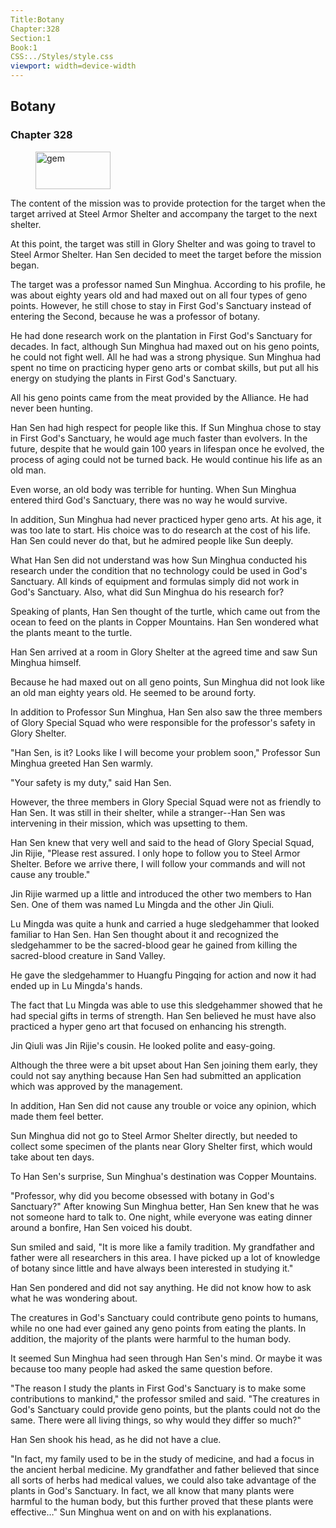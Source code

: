 ```yaml
---
Title:Botany 
Chapter:328 
Section:1 
Book:1 
CSS:../Styles/style.css 
viewport: width=device-width
---
```

  
## Botany
### Chapter 328
  
<figure>
	<img src="../Images/gem.gif" alt="gem" id="gem" width="120" height="60" />
</figure>
  

  
The content of the mission was to provide protection for the target when the target arrived at Steel Armor Shelter and accompany the target to the next shelter.

At this point, the target was still in Glory Shelter and was going to travel to Steel Armor Shelter. Han Sen decided to meet the target before the mission began.

The target was a professor named Sun Minghua. According to his profile, he was about eighty years old and had maxed out on all four types of geno points. However, he still chose to stay in First God's Sanctuary instead of entering the Second, because he was a professor of botany.

He had done research work on the plantation in First God's Sanctuary for decades. In fact, although Sun Minghua had maxed out on his geno points, he could not fight well. All he had was a strong physique. Sun Minghua had spent no time on practicing hyper geno arts or combat skills, but put all his energy on studying the plants in First God's Sanctuary.

All his geno points came from the meat provided by the Alliance. He had never been hunting.

Han Sen had high respect for people like this. If Sun Minghua chose to stay in First God's Sanctuary, he would age much faster than evolvers. In the future, despite that he would gain 100 years in lifespan once he evolved, the process of aging could not be turned back. He would continue his life as an old man.

Even worse, an old body was terrible for hunting. When Sun Minghua entered third God's Sanctuary, there was no way he would survive.

In addition, Sun Minghua had never practiced hyper geno arts. At his age, it was too late to start. His choice was to do research at the cost of his life. Han Sen could never do that, but he admired people like Sun deeply.

What Han Sen did not understand was how Sun Minghua conducted his research under the condition that no technology could be used in God's Sanctuary. All kinds of equipment and formulas simply did not work in God's Sanctuary. Also, what did Sun Minghua do his research for?

Speaking of plants, Han Sen thought of the turtle, which came out from the ocean to feed on the plants in Copper Mountains. Han Sen wondered what the plants meant to the turtle.

Han Sen arrived at a room in Glory Shelter at the agreed time and saw Sun Minghua himself.

Because he had maxed out on all geno points, Sun Minghua did not look like an old man eighty years old. He seemed to be around forty.

In addition to Professor Sun Minghua, Han Sen also saw the three members of Glory Special Squad who were responsible for the professor's safety in Glory Shelter.

"Han Sen, is it? Looks like I will become your problem soon," Professor Sun Minghua greeted Han Sen warmly.

"Your safety is my duty," said Han Sen.

However, the three members in Glory Special Squad were not as friendly to Han Sen. It was still in their shelter, while a stranger--Han Sen was intervening in their mission, which was upsetting to them.

Han Sen knew that very well and said to the head of Glory Special Squad, Jin Rijie, "Please rest assured. I only hope to follow you to Steel Armor Shelter. Before we arrive there, I will follow your commands and will not cause any trouble."

Jin Rijie warmed up a little and introduced the other two members to Han Sen. One of them was named Lu Mingda and the other Jin Qiuli.

Lu Mingda was quite a hunk and carried a huge sledgehammer that looked familiar to Han Sen. Han Sen thought about it and recognized the sledgehammer to be the sacred-blood gear he gained from killing the sacred-blood creature in Sand Valley.

He gave the sledgehammer to Huangfu Pingqing for action and now it had ended up in Lu Mingda's hands.

The fact that Lu Mingda was able to use this sledgehammer showed that he had special gifts in terms of strength. Han Sen believed he must have also practiced a hyper geno art that focused on enhancing his strength.

Jin Qiuli was Jin Rijie's cousin. He looked polite and easy-going.

Although the three were a bit upset about Han Sen joining them early, they could not say anything because Han Sen had submitted an application which was approved by the management.

In addition, Han Sen did not cause any trouble or voice any opinion, which made them feel better.

Sun Minghua did not go to Steel Armor Shelter directly, but needed to collect some specimen of the plants near Glory Shelter first, which would take about ten days.

To Han Sen's surprise, Sun Minghua's destination was Copper Mountains.

"Professor, why did you become obsessed with botany in God's Sanctuary?" After knowing Sun Minghua better, Han Sen knew that he was not someone hard to talk to. One night, while everyone was eating dinner around a bonfire, Han Sen voiced his doubt.

Sun smiled and said, "It is more like a family tradition. My grandfather and father were all researchers in this area. I have picked up a lot of knowledge of botany since little and have always been interested in studying it."

Han Sen pondered and did not say anything. He did not know how to ask what he was wondering about.

The creatures in God's Sanctuary could contribute geno points to humans, while no one had ever gained any geno points from eating the plants. In addition, the majority of the plants were harmful to the human body.

It seemed Sun Minghua had seen through Han Sen's mind. Or maybe it was because too many people had asked the same question before.

"The reason I study the plants in First God's Sanctuary is to make some contributions to mankind," the professor smiled and said. "The creatures in God's Sanctuary could provide geno points, but the plants could not do the same. There were all living things, so why would they differ so much?"

Han Sen shook his head, as he did not have a clue.

"In fact, my family used to be in the study of medicine, and had a focus in the ancient herbal medicine. My grandfather and father believed that since all sorts of herbs had medical values, we could also take advantage of the plants in God's Sanctuary. In fact, we all know that many plants were harmful to the human body, but this further proved that these plants were effective…" Sun Minghua went on and on with his explanations.